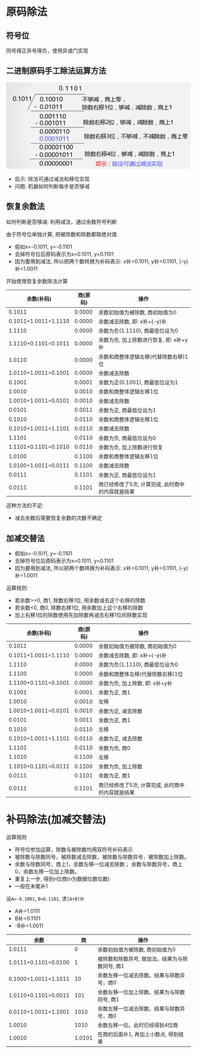 # 原码除法

## 符号位

同号得正异号得负，使用异或门实现

## 二进制原码手工除法运算方法

![](img/divide.png)

- 启示: 除法可通过减法和移位实现
- 问题: 机器如何判断每步是否够减

## 恢复余数法

如何判断是否够减: 利用减法，通过余数符号判断

由于符号位单独计算, 把被除数和除数都取绝对值

- 假如x=-0.1011, y=-0.1101
- 去掉符号位后原码表示为x=0.1011, y=0.1101
- 因为要用到减法, 所以把两个数转换为补码表示: x补=0.1011, y补=0.1101, (-y)补=1.0011

开始使用恢复余数除法计算

| 余数(补码) | 商(原码) | 操作                                            |
| -------------------- | -------- | ------------------------------------------------- |
| 0.1011               | 0.0000   | 余数初始值为被除数, 商初始值为0                                  |
| 0.1011+1.0011=1.1110 | 0.0000   | 余数减去除数, 即: x补+(-y)补          |
| 1.1110               | 0.0000   | 余数为负(1.1110), 商最低位设为0         |
| 1.1110+0.1101=0.1011 | 0.0000   | 余数为负, 加上除数进行恢复, 即: x补+y补 |
| 1.0110               | 0.0000   | 余数和商整体逻辑左移(代替除数右移)1位 |
| 1.0110+1.0011=0.1001 | 0.0000   | 余数减去除数                             |
| 0.1001               | 0.0001   | 余数为正(0.1001), 商最低位设为1         |
| 1.0010               | 0.0010   | 余数和商整体逻辑左移1位             |
| 1.0010+1.0011=0.0101 | 0.0010   | 余数减去除数                             |
| 0.0101               | 0.0011   | 余数为正, 商最低位设为1                 |
| 0.1010               | 0.0110   | 余数和商整体逻辑左移1位             |
| 0.1010+1.0011=1.1101 | 0.0110   | 余数减去除数                             |
| 1.1101               | 0.0110   | 余数为负, 商最低位设为0                 |
| 1.1101+0.1101=0.1010 | 0.0110   | 余数为负, 加上除数进行恢复            |
| 1.0100               | 0.1100   | 余数和商整体逻辑左移1位             |
| 1.0100+1.0011=0.0111 | 0.1100   | 余数减去除数                             |
| 0.0111               | 0.1101   | 余数为正, 商最低位设为1                 |
| 0.0111               | 0.1101   | 商已经修改了5次, 计算完成, 此时商中的内容就是结果 |

这种方法的不足: 
- 减去余数后需要恢复余数的次数不确定

## 加减交替法

- 假如x=-0.1011, y=-0.1101
- 去掉符号位后原码表示为x=0.1011, y=0.1101
- 因为要用到减法, 所以把两个数转换为补码表示: x补=0.1011, y补=0.1101, (-y)补=1.0011

运算规则:
- 若余数>=0, 商1, 除数右移1位, 用余数减去这个右移的除数
- 若余数<0, 商0, 除数右移1位, 用余数加上这个右移的除数
- 加上右移1位的除数使用先加除数再减去右移1位的除数实现

| 余数(补码)       | 商(原码) | 操作                                            |
| -------------------- | -------- | ------------------------------------------------- |
| 0.1011               | 0.0000   | 余数初始值为被除数, 商初始值为0     |
| 0.1011+1.0011=1.1110 | 0.0000   | 余数减去除数, 即: x补+(-y)补             |
| 1.1110               | 0.0000   | 余数为负(1.1110), 商最低位设为0         |
| 1.1100               | 0.0000   | 余数和商整体左移(代替除数右移)1位  |
| 1.1100+0.1101=0.1001 | 0.0000   | 余数为负, 加上除数, 即: x补+y补        |
| 0.1001               | 0.0001   | 余数为正, 商1                                |
| 1.0010               | 0.0010   | 左移                                            |
| 1.0010+1.0011=0.0101 | 0.0010   | 余数为正, 减去除数                        |
| 0.0101               | 0.0011   | 余数为正, 商1                                |
| 0.1010               | 0.0110   | 左移                                            |
| 0.1010+1.0011=1.1101 | 0.0110   | 余数为正, 减去除数                        |
| 1.1101               | 0.0110   | 余数为负, 商0                                |
| 1.1010               | 0.1100   | 左移                                            |
| 1.1010+0.1101=0.0111 | 0.1100   | 余数为负, 加上除数                        |
| 0.0111               | 0.1101   | 余数为正, 商1                                |
| 0.0111               | 0.1101   | 商已经修改了5次, 计算完成, 此时商中的内容就是结果 |

# 补码除法(加减交替法)

运算规则

- 符号位参加运算，除数与被除数均用双符号补码表示
- 被除数与除数同号，被除数减去除数，被除数与除数异号，被除数加上除数。
- 余数与除数同号，商上1，余数左移一位减去除数； 余数与除数异号，商上0，余数左移一位加上除数。
- 重复上一步, 得到n位商(n为数据位数位数)
- 一般在末尾补1

设`A=-0.1001`, `B=0.1101`, 求`[A+B]补`

- A补=1.0111
- B补=0.1101
- -B补=1.0011

| 余数               | 商    | 操作                                          |
| -------------------- | ------ | ----------------------------------------------- |
| 1.0111               | 0      | 余数初始值为被除数, 商初始值为0   |
| 1.0111+0.1101=0.0100 | 1      | 被除数和除数异号, 做加法。结果为与除数同号, 商1 |
| 0.1000+1.0011=1.1011 | 10     | 余数左移一位减去除数。结果与除数异号，商0 |
| 1.0110+0.1101=0.0011 | 101    | 余数左移一位加上除数。结果为与除数同号, 商1 |
| 0.0110+1.0011=1.1001 | 1010   | 余数左移一位减去除数。结果与除数异号，商0 |
| 1.0010               | 1010   | 余数左移一位。此时已经得到4位商  |
| 1.0010               | 1.0101 | 在商的后面补1, 再加上小数点, 得到结果 |
